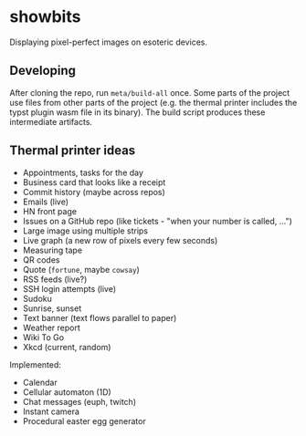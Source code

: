 # showbits

Displaying pixel-perfect images on esoteric devices.

## Developing

After cloning the repo, run `meta/build-all` once. Some parts of the project use
files from other parts of the project (e.g. the thermal printer includes the
typst plugin wasm file in its binary). The build script produces these
intermediate artifacts.

## Thermal printer ideas

- Appointments, tasks for the day
- Business card that looks like a receipt
- Commit history (maybe across repos)
- Emails (live)
- HN front page
- Issues on a GitHub repo (like tickets - "when your number is called, ...")
- Large image using multiple strips
- Live graph (a new row of pixels every few seconds)
- Measuring tape
- QR codes
- Quote (`fortune`, maybe `cowsay`)
- RSS feeds (live?)
- SSH login attempts (live)
- Sudoku
- Sunrise, sunset
- Text banner (text flows parallel to paper)
- Weather report
- Wiki To Go
- Xkcd (current, random)

Implemented:

- Calendar
- Cellular automaton (1D)
- Chat messages (euph, twitch)
- Instant camera
- Procedural easter egg generator
